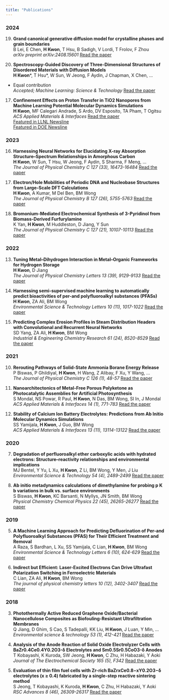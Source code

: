 ```yaml
---
title: "Publications"
---
```


### 2024

19. **Grand canonical generative diffusion model for crystalline phases and grain boundaries**  
   B Lei, E Chen, **H Kwon**, T Hsu, B Sadigh, V Lordi, T Frolov, F Zhou  
   *arXiv preprint arXiv:2408.15601*
   [Read the paper](https://arxiv.org/abs/2408.15601)


18. **Spectroscopy-Guided Discovery of Three-Dimensional Structures of Disordered Materials with Diffusion Models**  
   **H Kwon***, T Hsu*, W Sun, W Jeong, F Aydin, J Chapman, X Chen, ...  
   * Equal contribution  
   *Accepted; Machine Learning: Science & Technology*
   [Read the paper](https://arxiv.org/abs/2312.05472)

17. **Confinement Effects on Proton Transfer in TiO2 Nanopores from Machine Learning Potential Molecular Dynamics Simulations**  
   **H Kwon**, MF Calegari Andrade, S Ardo, DV Esposito, TA Pham, T Ogitsu  
   *ACS Applied Materials & Interfaces*
   [Read the paper](https://pubs.acs.org/doi/abs/10.1021/acsami.4c02339)  
   [Featured in LLNL Newsline](https://www.llnl.gov/article/51441/nano-confinement-may-be-key-improving-hydrogen-production)  
   [Featured in DOE Newsline](https://www.energy.gov/eere/h2awsm/articles/hydrogen-team-research-featured-cover-acs-applied-materials-interfaces)

### 2023

16. **Harnessing Neural Networks for Elucidating X-ray Absorption Structure–Spectrum Relationships in Amorphous Carbon**  
   **H Kwon**, W Sun, T Hsu, W Jeong, F Aydin, S Sharma, F Meng, ...  
   *The Journal of Physical Chemistry C 127 (33), 16473-16484*
   [Read the paper](https://pubs.acs.org/doi/abs/10.1021/acs.jpcc.3c02029)

15. **Electron/Hole Mobilities of Periodic DNA and Nucleobase Structures from Large-Scale DFT Calculations**  
   **H Kwon**, A Kumar, M Del Ben, BM Wong  
   *The Journal of Physical Chemistry B 127 (26), 5755-5763*
   [Read the paper](https://pubs.acs.org/doi/abs/10.1021/acs.jpcb.2c09141)

14. **Bromonium-Mediated Electrochemical Synthesis of 3-Pyridinol from Biomass-Derived Furfurylamine**  
   K Yan, **H Kwon**, M Huddleston, D Jiang, Y Sun  
   *The Journal of Physical Chemistry C 127 (21), 10107-10113*
   [Read the paper](https://pubs.acs.org/doi/abs/10.1021/acs.jpcc.3c02245)

### 2022

13. **Tuning Metal–Dihydrogen Interaction in Metal–Organic Frameworks for Hydrogen Storage**  
   **H Kwon**, D Jiang  
   *The Journal of Physical Chemistry Letters 13 (39), 9129-9133*
   [Read the paper](https://pubs.acs.org/doi/abs/10.1021/acs.jpclett.2c02628)

12. **Harnessing semi-supervised machine learning to automatically predict bioactivities of per-and polyfluoroalkyl substances (PFASs)**  
   **H Kwon**, ZA Ali, BM Wong  
   *Environmental Science & Technology Letters 10 (11), 1017-1022*
   [Read the paper](https://pubs.acs.org/doi/abs/10.1021/acs.estlett.2c00530)

11. **Predicting Complex Erosion Profiles in Steam Distribution Headers with Convolutional and Recurrent Neural Networks**  
   SD Yang, ZA Ali, **H Kwon**, BM Wong  
   *Industrial & Engineering Chemistry Research 61 (24), 8520-8529*
   [Read the paper](https://pubs.acs.org/doi/abs/10.1021/acs.iecr.1c04712)

### 2021

10. **Rerouting Pathways of Solid-State Ammonia Borane Energy Release**  
    P Biswas, P Ghildiyal, **H Kwon**, H Wang, Z Alibay, F Xu, Y Wang, ...  
    *The Journal of Physical Chemistry C 126 (1), 48-57*
    [Read the paper](https://pubs.acs.org/doi/abs/10.1021/acs.jpcc.1c08985)

9. **Nanoarchitectonics of Metal-Free Porous Polyketone as Photocatalytic Assemblies for Artificial Photosynthesis**  
    S Mondal, NS Powar, R Paul, **H Kwon**, N Das, BM Wong, SI In, J Mondal  
    *ACS Applied Materials & Interfaces 14 (1), 771-783*
    [Read the paper](https://pubs.acs.org/doi/abs/10.1021/acsami.1c18626)

8. **Stability of Calcium Ion Battery Electrolytes: Predictions from Ab Initio Molecular Dynamics Simulations**  
    SS Yamijala, **H Kwon**, J Guo, BM Wong  
    *ACS Applied Materials & Interfaces 13 (11), 13114-13122*
    [Read the paper](https://pubs.acs.org/doi/abs/10.1021/acsami.0c21716)

### 2020

7. **Degradation of perfluoroalkyl ether carboxylic acids with hydrated electrons: Structure–reactivity relationships and environmental implications**  
    MJ Bentel, Y Yu, L Xu, **H Kwon**, Z Li, BM Wong, Y Men, J Liu  
    *Environmental Science & Technology 54 (4), 2489-2499*
    [Read the paper](https://pubs.acs.org/doi/abs/10.1021/acs.est.9b05869)

6. **Ab initio metadynamics calculations of dimethylamine for probing p K b variations in bulk vs. surface environments**  
    S Biswas, **H Kwon**, KC Barsanti, N Myllys, JN Smith, BM Wong  
    *Physical Chemistry Chemical Physics 22 (45), 26265-26277*
    [Read the paper](https://pubs.rsc.org/en/content/articlehtml/2020/cp/d0cp03832f)

### 2019

5. **A Machine Learning Approach for Predicting Defluorination of Per-and Polyfluoroalkyl Substances (PFAS) for Their Efficient Treatment and Removal**  
    A Raza, S Bardhan, L Xu, SS Yamijala, C Lian, **H Kwon**, BM Wong  
    *Environmental Science & Technology Letters 6 (10), 624-629*
    [Read the paper](https://pubs.acs.org/doi/abs/10.1021/acs.estlett.9b00476)

4. **Indirect but Efficient: Laser-Excited Electrons Can Drive Ultrafast Polarization Switching in Ferroelectric Materials**  
    C Lian, ZA Ali, **H Kwon**, BM Wong  
    *The journal of physical chemistry letters 10 (12), 3402-3407*
    [Read the paper](https://pubs.acs.org/doi/abs/10.1021/acs.jpclett.9b01046)

### 2018

3. **Photothermally Active Reduced Graphene Oxide/Bacterial Nanocellulose Composites as Biofouling-Resistant Ultrafiltration Membranes**  
    Q Jiang, D Ghim, S Cao, S Tadepalli, KK Liu, **H Kwon**, J Luan, Y Min, ...  
    *Environmental science & technology 53 (1), 412-421*
    [Read the paper](https://pubs.acs.org/doi/abs/10.1021/acs.est.8b02772)

2. **Analysis of the Anode Reaction of Solid Oxide Electrolyzer Cells with BaZr0.4Ce0.4Y0.2O3-δ Electrolytes and Sm0.5Sr0.5CoO3-δ Anodes**  
    T Kobayashi, K Kuroda, SW Jeong, **H Kwon**, C Zhu, H Habazaki, Y Aoki  
    *Journal of The Electrochemical Society 165 (5), F342*
    [Read the paper](https://iopscience.iop.org/article/10.1149/2.0891805jes/meta)

1. **Evaluation of thin film fuel cells with Zr-rich BaZrxCe0.8−xY0.2O3−δ electrolytes (x ≥ 0.4) fabricated by a single-step reactive sintering method**  
    S Jeong, T Kobayashi, K Kuroda, **H Kwon**, C Zhu, H Habazaki, Y Aoki  
    *RSC Advances 8 (46), 26309-26317*
    [Read the paper](https://pubs.rsc.org/en/content/articlehtml/2018/ra/c8ra04724c)
